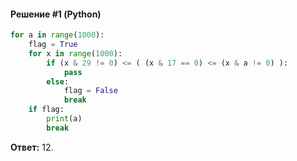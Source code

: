 #### Решение #1 (Python)
```python
for a in range(1000):
    flag = True
    for x in range(1000):
        if (x & 29 != 0) <= ( (x & 17 == 0) <= (x & a != 0) ):
            pass
        else:
            flag = False
            break
    if flag:
        print(a)
        break
```
**Ответ:** 12.
